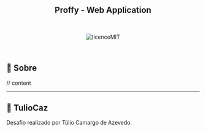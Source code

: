 <p align="center">
  <img  src="">
</p>
</br>

<h2 align="center" style="font-weight: bold;">Proffy - Web Application </h2>

</br>
<p align="center">
  <img        src="https://camo.githubusercontent.com/dda2124efff062e38068943c6e848540387df6e5/68747470733a2f2f696d672e736869656c64732e696f2f62616467652f6c6963656e73652d4d49542d253233303444333631" alt="licenceMIT">
</p>
</br>


## :speech_balloon: Sobre

// content


---

## :book:  **TulioCaz**

Desafio realizado por Túlio Camargo de Azevedo.
